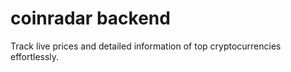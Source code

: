 # coinradar backend

Track live prices and detailed information of top cryptocurrencies effortlessly.
